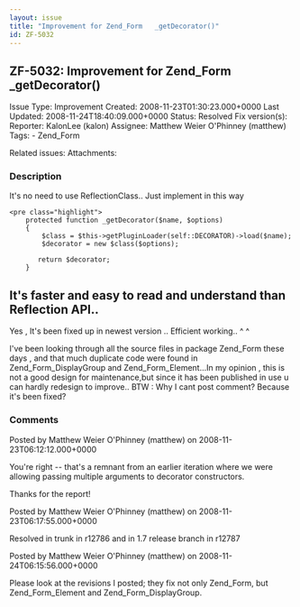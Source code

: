 ```yaml
---
layout: issue
title: "Improvement for Zend_Form   _getDecorator()"
id: ZF-5032
---
```


ZF-5032: Improvement for Zend\_Form \_getDecorator()
----------------------------------------------------

 Issue Type: Improvement Created: 2008-11-23T01:30:23.000+0000 Last Updated: 2008-11-24T18:40:09.000+0000 Status: Resolved Fix version(s): 
 Reporter:  KalonLee (kalon)  Assignee:  Matthew Weier O'Phinney (matthew)  Tags: - Zend\_Form
 
 Related issues: 
 Attachments: 
### Description

It's no need to use ReflectionClass.. Just implement in this way

 
    <pre class="highlight">
        protected function _getDecorator($name, $options)
        {
            $class = $this->getPluginLoader(self::DECORATOR)->load($name);
            $decorator = new $class($options);
          
           return $decorator;
        }


It's faster and easy to read and understand than Reflection API..
-----------------------------------------------------------------

Yes , It's been fixed up in newest version .. Efficient working.. ^ ^

I've been looking through all the source files in package Zend\_Form these days , and that much duplicate code were found in Zend\_Form\_DisplayGroup and Zend\_Form\_Element...In my opinion , this is not a good design for maintenance,but since it has been published in use u can hardly redesign to improve.. BTW : Why I cant post comment? Because it's been fixed?

 

 

### Comments

Posted by Matthew Weier O'Phinney (matthew) on 2008-11-23T06:12:12.000+0000

You're right -- that's a remnant from an earlier iteration where we were allowing passing multiple arguments to decorator constructors.

Thanks for the report!

 

 

Posted by Matthew Weier O'Phinney (matthew) on 2008-11-23T06:17:55.000+0000

Resolved in trunk in r12786 and in 1.7 release branch in r12787

 

 

Posted by Matthew Weier O'Phinney (matthew) on 2008-11-24T06:15:56.000+0000

Please look at the revisions I posted; they fix not only Zend\_Form, but Zend\_Form\_Element and Zend\_Form\_DisplayGroup.

 

 